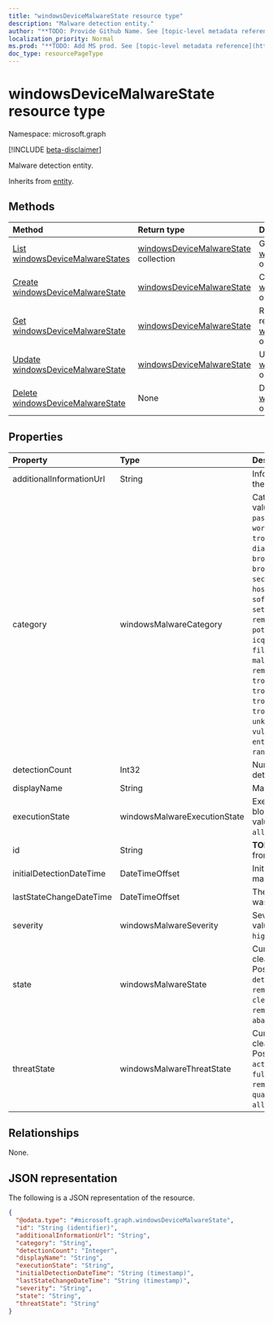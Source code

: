 ```yaml
---
title: "windowsDeviceMalwareState resource type"
description: "Malware detection entity."
author: "**TODO: Provide Github Name. See [topic-level metadata reference](https://msgo.azurewebsites.net/add/document/guidelines/metadata.html#topic-level-metadata)**"
localization_priority: Normal
ms.prod: "**TODO: Add MS prod. See [topic-level metadata reference](https://msgo.azurewebsites.net/add/document/guidelines/metadata.html#topic-level-metadata)**"
doc_type: resourcePageType
---
```


# windowsDeviceMalwareState resource type

Namespace: microsoft.graph

[!INCLUDE [beta-disclaimer](../../includes/beta-disclaimer.md)]

Malware detection entity.


Inherits from [entity](../resources/entity.md).

## Methods
|Method|Return type|Description|
|:---|:---|:---|
|[List windowsDeviceMalwareStates](../api/windowsdevicemalwarestate-list.md)|[windowsDeviceMalwareState](../resources/windowsdevicemalwarestate.md) collection|Get a list of the [windowsDeviceMalwareState](../resources/windowsdevicemalwarestate.md) objects and their properties.|
|[Create windowsDeviceMalwareState](../api/windowsdevicemalwarestate-create.md)|[windowsDeviceMalwareState](../resources/windowsdevicemalwarestate.md)|Create a new [windowsDeviceMalwareState](../resources/windowsdevicemalwarestate.md) object.|
|[Get windowsDeviceMalwareState](../api/windowsdevicemalwarestate-get.md)|[windowsDeviceMalwareState](../resources/windowsdevicemalwarestate.md)|Read the properties and relationships of a [windowsDeviceMalwareState](../resources/windowsdevicemalwarestate.md) object.|
|[Update windowsDeviceMalwareState](../api/windowsdevicemalwarestate-update.md)|[windowsDeviceMalwareState](../resources/windowsdevicemalwarestate.md)|Update the properties of a [windowsDeviceMalwareState](../resources/windowsdevicemalwarestate.md) object.|
|[Delete windowsDeviceMalwareState](../api/windowsdevicemalwarestate-delete.md)|None|Deletes a [windowsDeviceMalwareState](../resources/windowsdevicemalwarestate.md) object.|

## Properties
|Property|Type|Description|
|:---|:---|:---|
|additionalInformationUrl|String|Information URL to learn more about the malware|
|category|windowsMalwareCategory|Category of the malware. Possible values are: `invalid`, `adware`, `spyware`, `passwordStealer`, `trojanDownloader`, `worm`, `backdoor`, `remoteAccessTrojan`, `trojan`, `emailFlooder`, `keylogger`, `dialer`, `monitoringSoftware`, `browserModifier`, `cookie`, `browserPlugin`, `aolExploit`, `nuker`, `securityDisabler`, `jokeProgram`, `hostileActiveXControl`, `softwareBundler`, `stealthNotifier`, `settingsModifier`, `toolBar`, `remoteControlSoftware`, `trojanFtp`, `potentialUnwantedSoftware`, `icqExploit`, `trojanTelnet`, `exploit`, `filesharingProgram`, `malwareCreationTool`, `remote_Control_Software`, `tool`, `trojanDenialOfService`, `trojanDropper`, `trojanMassMailer`, `trojanMonitoringSoftware`, `trojanProxyServer`, `virus`, `known`, `unknown`, `spp`, `behavior`, `vulnerability`, `policy`, `enterpriseUnwantedSoftware`, `ransom`, `hipsRule`.|
|detectionCount|Int32|Number of times the malware is detected|
|displayName|String|Malware name|
|executionState|windowsMalwareExecutionState|Execution status of the malware like blocked/executing etc. Possible values are: `unknown`, `blocked`, `allowed`, `running`, `notRunning`.|
|id|String|**TODO: Add Description** Inherited from [entity](../resources/entity.md).|
|initialDetectionDateTime|DateTimeOffset|Initial detection datetime of the malware|
|lastStateChangeDateTime|DateTimeOffset|The last time this particular threat was changed|
|severity|windowsMalwareSeverity|Severity of the malware. Possible values are: `unknown`, `low`, `moderate`, `high`, `severe`.|
|state|windowsMalwareState|Current status of the malware like cleaned/quarantined/allowed etc. Possible values are: `unknown`, `detected`, `cleaned`, `quarantined`, `removed`, `allowed`, `blocked`, `cleanFailed`, `quarantineFailed`, `removeFailed`, `allowFailed`, `abandoned`, `blockFailed`.|
|threatState|windowsMalwareThreatState|Current status of the malware like cleaned/quarantined/allowed etc. Possible values are: `active`, `actionFailed`, `manualStepsRequired`, `fullScanRequired`, `rebootRequired`, `remediatedWithNonCriticalFailures`, `quarantined`, `removed`, `cleaned`, `allowed`, `noStatusCleared`.|

## Relationships
None.

## JSON representation
The following is a JSON representation of the resource.
<!-- {
  "blockType": "resource",
  "keyProperty": "id",
  "@odata.type": "microsoft.graph.windowsDeviceMalwareState",
  "baseType": "microsoft.graph.entity",
  "openType": false
}
-->
``` json
{
  "@odata.type": "#microsoft.graph.windowsDeviceMalwareState",
  "id": "String (identifier)",
  "additionalInformationUrl": "String",
  "category": "String",
  "detectionCount": "Integer",
  "displayName": "String",
  "executionState": "String",
  "initialDetectionDateTime": "String (timestamp)",
  "lastStateChangeDateTime": "String (timestamp)",
  "severity": "String",
  "state": "String",
  "threatState": "String"
}
```

